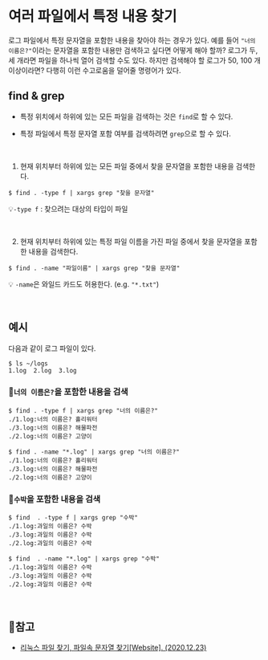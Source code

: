 # 여러 파일에서 특정 내용 찾기

로그 파일에서 특정 문자열을 포함한 내용을 찾아야 하는 경우가 있다. 예를 들어 `"너의 이름은?"`이라는 문자열을 포함한 내용만 검색하고 싶다면 어떻게 해야 할까? 로그가 두, 세 개라면 파일을 하나씩 열어 검색할 수도 있다. 하지만 검색해야 할 로그가 50, 100 개 이상이라면? 다행히 이런 수고로움을 덜어줄 명령어가 있다.



## find & grep

- 특정 위치에서 하위에 있는 모든 파일을 검색하는 것은 `find`로 할 수 있다.

- 특정 파일에서 특정 문자열 포함 여부를 검색하려면 `grep`으로 할 수 있다. 

</br>

1. 현재 위치부터 하위에 있는 모든 파일 중에서 찾을 문자열을 포함한 내용을 검색한다.

```shell
$ find . -type f | xargs grep "찾을 문자열"
```

💡`-type f` : 찾으려는 대상의 타입이 파일

</br>

2. 현재 위치부터 하위에 있는 특정 파일 이름을 가진 파일 중에서 찾을 문자열을 포함한 내용을 검색한다.

```shell
$ find . -name "파일이름" | xargs grep "찾을 문자열"
```

💡 `-name`은 와일드 카드도 허용한다. (e.g. `"*.txt"`)



</br>

## 예시

다음과 같이 로그 파일이 있다.

```shell
$ ls ~/logs
1.log  2.log  3.log
```

### 🌺`너의 이름은?`을 포함한 내용을 검색

```shell
$ find . -type f | xargs grep "너의 이름은?"
./1.log:너의 이름은? 홀리워터
./3.log:너의 이름은? 해물파전
./2.log:너의 이름은? 고양이
```

```shell
$ find . -name "*.log" | xargs grep "너의 이름은?"
./1.log:너의 이름은? 홀리워터
./3.log:너의 이름은? 해물파전
./2.log:너의 이름은? 고양이
```

### 🍉`수박`을 포함한 내용을 검색

```shell
$ find  . -type f | xargs grep "수박"
./1.log:과일의 이름은? 수박
./3.log:과일의 이름은? 수박
./2.log:과일의 이름은? 수박
```

```shell
$ find  . -name "*.log" | xargs grep "수박"
./1.log:과일의 이름은? 수박
./3.log:과일의 이름은? 수박
./2.log:과일의 이름은? 수박
```

</br>

## 📜참고

- [리눅스 파일 찾기, 파일속 문자열 찾기[Website]. (2020.12.23)](https://overcode.tistory.com/entry/%EB%A6%AC%EB%88%85%EC%8A%A4-%ED%8C%8C%EC%9D%BC-%EC%B0%BE%EA%B8%B0-%ED%8C%8C%EC%9D%BC%EC%86%8D-%EB%AC%B8%EC%9E%90%EC%97%B4-%EC%B0%BE%EA%B8%B0)

